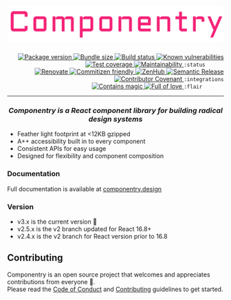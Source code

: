<h1 align="right">
  <img src="./docs/assets/library-header.png" width="850" alt="Componentry" />
</h1>

<div align="right">
  <!-- prettier-ignore-start -->
  <a href="https://www.npmjs.com/package/componentry">
    <img src="https://img.shields.io/npm/v/componentry" alt="Package version" valign="text-top"/>
  </a>
  <a href="https://bundlephobia.com/result?p=componentry">
    <img src="https://img.shields.io/bundlephobia/minzip/componentry" alt="Bundle size" valign="text-top" />
  </a>
  <a href="https://github.com/crystal-ball/componentry/actions?workflow=CI%2FCD">
    <img src="https://github.com/crystal-ball/componentry/workflows/CI%2FCD/badge.svg" alt="Build status" valign="text-top" />
  </a>
  <a href="https://snyk.io/test/github/crystal-ball/componentry?targetFile=package.json">
    <img src="https://snyk.io/test/github/crystal-ball/componentry/badge.svg?targetFile=package.json" alt="Known vulnerabilities" valign="text-top" />
  </a>
  <a href="https://codeclimate.com/github/crystal-ball/componentry/test_coverage">
    <img src="https://api.codeclimate.com/v1/badges/7cadedbd49251df31254/test_coverage" alt="Test coverage" valign="text-top" />
  </a>
  <a href="https://api.codeclimate.com/v1/badges/7cadedbd49251df31254/maintainability">
    <img src="https://api.codeclimate.com/v1/badges/70b90e52c78b35ab947a/maintainability" alt="Maintainability" valign="text-top" />
  </a>
  <code>:status&nbsp;&nbsp;&nbsp;&nbsp;&nbsp;&nbsp;</code>

  <br />
  <a href="https://renovatebot.com/">
    <img src="https://img.shields.io/badge/Renovate-enabled-32c3c2.svg" alt="Renovate" valign="text-top" />
  </a>
  <a href="https://commitizen.github.io/cz-cli/">
    <img src="https://img.shields.io/badge/Commitizen-%E2%9C%93%20friendly-10e67b" alt="Commitizen friendly" valign="text-top" />
  </a>
  <a href="https://github.com/crystal-ball/componentry#workspaces/-projects-5b88b5c9af3c0a2186966767/board?repos=85410774">
    <img src="https://img.shields.io/badge/ZenHub-managed-5e60ba.svg" alt="ZenHub" valign="text-top" />
  </a>
  <a href="https://semantic-release.gitbook.io/semantic-release/">
    <img src="https://img.shields.io/badge/%F0%9F%93%A6%F0%9F%9A%80-semantic_release-e10079.svg" alt="Semantic Release" valign="text-top"/>
  </a>
  <a href="./CODE_OF_CONDUCT.md">
    <img src="https://img.shields.io/badge/Contributor%20Covenant-v2.0-de8cf2.svg" alt="Contributor Covenant" valign="text-top" />
  </a>
  <code>:integrations</code>

  <br />
  <a href="https://github.com/crystal-ball">
    <img src="https://img.shields.io/badge/%F0%9F%94%AE%E2%9C%A8-contains_magic-D831D7.svg" alt="Contains magic" valign="text-top" />
  </a>
  <a href="https://github.com/crystal-ball/crystal-ball.github.io">
    <img src="https://img.shields.io/badge/%F0%9F%92%96%F0%9F%8C%88-full_of_love-F5499E.svg" alt="Full of love" valign="text-top" />
  </a>
  <code>:flair&nbsp;&nbsp;&nbsp;&nbsp;&nbsp;&nbsp;&nbsp;</code>
  <!-- prettier-ignore-end -->
</div>

---

<h3 align="center">
  <em>Componentry is a React component library for building radical design systems</em>
</h3>

- Feather light footprint at <12KB gzipped
- A++ accessibility built in to every component
- Consistent APIs for easy usage
- Designed for flexibility and component composition

### Documentation

Full documentation is available at
[componentry.design](https://componentry.design)

### Version

- v3.x is the current version 🎉
- v2.5.x is the v2 branch updated for React 16.8+
- v2.4.x is the v2 branch for React version prior to 16.8

## Contributing

Componentry is an open source project that welcomes and appreciates
contributions from everyone 🙌. <br /> Please read the
[Code of Conduct](./CODE_OF_CONDUCT.md) and
[Contributing](./.github/CONTRIBUTING.md) guidelines to get started.
